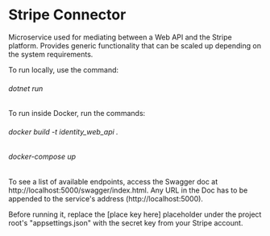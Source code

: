# Stripe Connector

Microservice used for mediating between a Web API and the Stripe platform. Provides generic functionality that can be scaled up depending on the system requirements.

To run locally, use the command: 
###### dotnet run

To run inside Docker, run the commands:
###### docker build -t identity_web_api .
###### docker-compose up

To see a list of available endpoints, access the Swagger doc at http://localhost:5000/swagger/index.html. Any URL in the Doc has to be appended to the service's address (http://localhost:5000).

Before running it, replace the [place key here] placeholder under the project root's "appsettings.json" with the secret key from your Stripe account.
